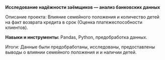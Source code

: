 __Исследование надёжности заёмщиков — анализ банковских данных__


Описание проекта: Влияние семейного положения  и количество детей на  факт возврата кредита в срок
(Оценка платежеспособности клиентов).

**Навыки и инструменты:** Pandas, Python, предобработка данных.


Итоги: Данные были предобработаны, исследованы, предоставлены выводы  о влиянии  семейного положения и
 и наличии детей. 

